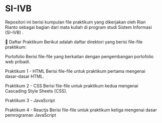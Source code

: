 # SI-IVB
Repositori ini berisi kumpulan file praktikum yang dikerjakan oleh Rian Rianto sebagai bagian dari mata kuliah di program studi Sistem Informasi (SI-IVB) .

📁 Daftar Praktikum
Berikut adalah daftar direktori yang berisi file-file praktikum:

Portofolio
Berisi file-file yang berkaitan dengan pengembangan portofolio web pribadi.

Praktikum 1 - HTML
Berisi file-file untuk praktikum pertama mengenai dasar-dasar HTML.

Praktikum 2 - CSS
Berisi file-file untuk praktikum kedua mengenai Cascading Style Sheets (CSS).

Praktikum 3 - JavaScript

Praktikum 4 - Reactjs
Berisi file-file untuk praktikum ketiga mengenai dasar pemrograman JavaScript
